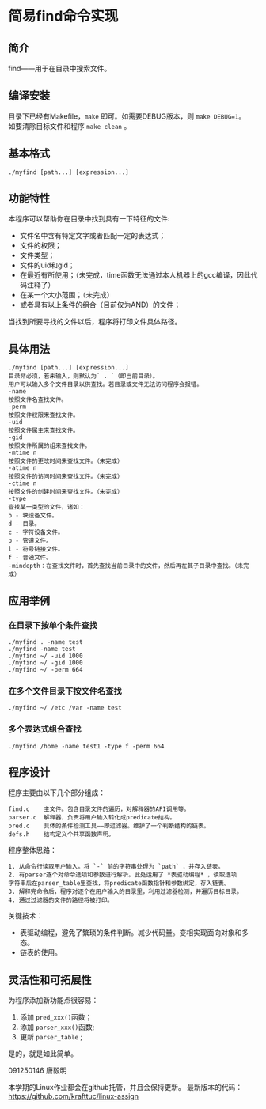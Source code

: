 # 简易find命令实现

## 简介

find——用于在目录中搜索文件。  

## 编译安装

目录下已经有Makefile，`make` 即可。如需要DEBUG版本，则 `make DEBUG=1`。  
如要清除目标文件和程序 `make clean` 。

## 基本格式

    ./myfind [path...] [expression...]

## 功能特性

本程序可以帮助你在目录中找到具有一下特征的文件:

* 文件名中含有特定文字或者匹配一定的表达式；
* 文件的权限；
* 文件类型；
* 文件的uid和gid；
* 在最近有所使用；（未完成，time函数无法通过本人机器上的gcc编译，因此代码注释了）
* 在某一个大小范围；（未完成）
* 或者具有以上条件的组合（目前仅为AND）的文件；

当找到所要寻找的文件以后，程序将打印文件具体路径。

## 具体用法
    ./myfind [path...] [expression...]
    目录非必须，若未输入，则默认为` . `（即当前目录）。
    用户可以输入多个文件目录以供查找。若目录或文件无法访问程序会报错。
	-name 
    按照文件名查找文件。
    -perm 
    按照文件权限来查找文件。
    -uid
    按照文件属主来查找文件。
    -gid
    按照文件所属的组来查找文件。
    -mtime n
    按照文件的更改时间来查找文件。（未完成）
	-atime n
    按照文件的访问时间来查找文件。（未完成）
	-ctime n 
    按照文件的创建时间来查找文件。（未完成）
    -type 
    查找某一类型的文件，诸如：
    b - 块设备文件。
    d - 目录。
    c - 字符设备文件。
    p - 管道文件。
    l - 符号链接文件。
    f - 普通文件。
    -mindepth：在查找文件时，首先查找当前目录中的文件，然后再在其子目录中查找。（未完成）

## 应用举例

### 在目录下按单个条件查找

    ./myfind . -name test
	./myfind -name test
	./myfind ~/ -uid 1000
	./myfind ~/ -gid 1000
	./myfind ~/ -perm 664

### 在多个文件目录下按文件名查找

    ./myfind ~/ /etc /var -name test
	
### 多个表达式组合查找

    ./myfind /home -name test1 -type f -perm 664
	
## 程序设计

程序主要由以下几个部分组成：

    find.c    主文件。包含目录文件的遍历，对解释器的API调用等。
	parser.c  解释器，负责将用户输入转化成predicate结构。
	pred.c    具体的条件检测工具——即过滤器。维护了一个判断结构的链表。
	defs.h    结构定义个共享函数声明。

程序整体思路：
	
	1. 从命令行读取用户输入。将 `-` 前的字符串处理为 `path` ，并存入链表。
	2. 有parser逐个对命令选项和参数进行解析。此处运用了 *表驱动编程* ，读取选项
	字符串后在parser_table里查找，将predicate函数指针和参数绑定，存入链表。
	3. 解释完命令后，程序对逐个在用户输入的目录里，利用过滤器检测，并遍历目标目录。
	4. 通过过滤器的文件的路径将被打印。
	
关键技术：

* 表驱动编程，避免了繁琐的条件判断。减少代码量。变相实现面向对象和多态。
* 链表的使用。

## 灵活性和可拓展性

为程序添加新功能点很容易：

1. 添加 `pred_xxx()`函数；
2. 添加 `parser_xxx()`函数;
3. 更新 `parser_table` ;

是的，就是如此简单。

091250146  唐毅明

本学期的Linux作业都会在github托管，并且会保持更新。 
最新版本的代码：https://github.com/krafttuc/linux-assign




